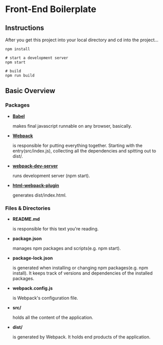 # Front-End Boilerplate
## Instructions

After you get this project into your local directory and cd into the project...
```
npm install

# start a development server
npm start

# build
npm run build
```

## Basic Overview
### Packages
- [__Babel__](https://babeljs.io/)

  makes final javascript runnable on any browser, basically.
- [__Webpack__](https://webpack.js.org/)
  
  is responsible for putting everything together. Starting with the entry(src/index.js), collecting all the dependencies and spitting out to dist/.
- [__webpack-dev-server__](https://webpack.js.org/configuration/dev-server/)

  runs development server (npm start).
- [**html-webpack-plugin**](https://webpack.js.org/plugins/html-webpack-plugin/)
  
  generates dist/index.html.
### Files & Directories
- __README.md__
  
  is responsible for this text you're reading.
- __package.json__
  
  manages npm packages and scripts(e.g. npm start).
  
- __package-lock.json__

  is generated when installing or changing npm packages(e.g. npm install). It keeps track of versions and dependencies of the installed packages.
- __webpack.config.js__

  is Webpack's configuration file.
- __src/__
  
  holds all the content of the application.
- __dist/__
  
  is generated by Webpack. It holds end products of the application.
